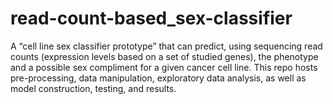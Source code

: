 # read-count-based_sex-classifier
A “cell line sex classifier prototype” that can predict, using sequencing read counts (expression levels based on a set of studied genes), the phenotype and a possible sex compliment for a given cancer cell line. This repo hosts pre-processing, data manipulation, exploratory data analysis, as well as model construction, testing, and results.
